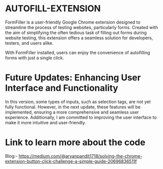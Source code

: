 # AUTOFILL-EXTENSION
FormFiller is a user-friendly Google Chrome extension designed to streamline the process of testing websites, particularly forms. Created with the aim of simplifying the often tedious task of filling out forms during website testing, this extension offers a seamless solution for developers, testers, and users alike.

With FormFiller installed, users can enjoy the convenience of autofilling forms with just a single click. 


# Future Updates: Enhancing User Interface and Functionality

In this version, some types of inputs, such as selection tags, are not yet fully functional. However, in the next update, these features will be implemented, ensuring a more comprehensive and seamless user experience. Additionally, I am committed to improving the user interface to make it more intuitive and user-friendly.

# Link to learn more about the code
Blog:- https://medium.com/@aryanpandit1718/solving-the-chrome-extension-button-click-challenge-a-simple-guide-20696836511f
